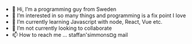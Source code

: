 - 👋 Hi, I’m a programming guy from Sweden
- 👀 I’m interested in so many things and programming is a fix point I love
- 🌱 I’m currently learning Javascript with node, React, Vue etc.
- 💞️ I’m not currently looking to collaborate
- 📫 How to reach me ... staffan'simmons¤g mail

<!---
linuxnt64/linuxnt64 is a ✨ special ✨ repository because its `README.md` (this file) appears on your GitHub profile.
You can click the Preview link to take a look at your changes.
--->
